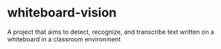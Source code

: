 # whiteboard-vision
A project that aims to detect, recognize, and transcribe text written on a whiteboard in a classroom environment
